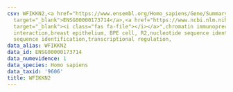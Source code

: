 ```yaml
---
csv: WFIKKN2,<a href="https://www.ensembl.org/Homo_sapiens/Gene/Summary?db=core;g=ENSG00000173714"
  target="_blank">ENSG00000173714</a>,<a href="https://www.ncbi.nlm.nih.gov/pubmed/22863008"
  target="_blank"><i class="fas fa-file"></i></a>",chromatin immunoprecipitation assay,direct
  interaction,breast epithelium, BPE cell, R2,nucleotide sequence identification,nucleotide
  sequence identification,transcriptional regulation,
data_alias: WFIKKN2
data_id: ENSG00000173714
data_numevidence: 1
data_species: Homo sapiens
data_taxid: '9606'
title: WFIKKN2
---
```

